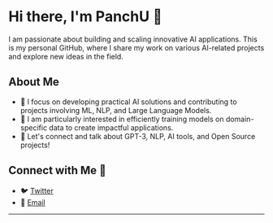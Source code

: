 # Hi there, I'm PanchU 👋

I am passionate about building and scaling innovative AI applications. This is my personal GitHub, where I share my work on various AI-related projects and explore new ideas in the field.

## About Me
- 🔭 I focus on developing practical AI solutions and contributing to projects involving ML, NLP, and Large Language Models.
- 🌱 I am particularly interested in efficiently training models on domain-specific data to create impactful applications.
- 💬 Let's connect and talk about GPT-3, NLP, AI tools, and Open Source projects!

## Connect with Me 🤝
- 🐦 [Twitter](https://twitter.com/panchananyadav5)
- 📩 [Email](panchananefs@gmail.com)

---
